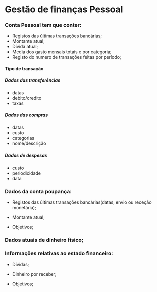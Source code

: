 # Gestão de finanças Pessoal

### Conta Pessoal tem que conter:

* Registos das últimas transações bancárias;
* Montante atual;
* Dívida atual;
* Media dos gasto mensais totais e por categoria;
* Registo do numero de transações feitas por período;

#### Tipo de transação

##### Dados das transferências

* datas
* debito/credito
* taxas

##### Dados das compras

* datas
* custo
* categorias
* nome/descrição

##### Dados de despesas

* custo
* periodicidade
* data

### Dados da conta poupança:

* Registos das últimas transações bancárias(datas, envio ou receção monetária);

* Montante atual;

* Objetivos;

### Dados atuais de dinheiro físico;

### Informações relativas ao estado financeiro:

* Dívidas;

* Dinheiro por receber;

* Objetivos;
